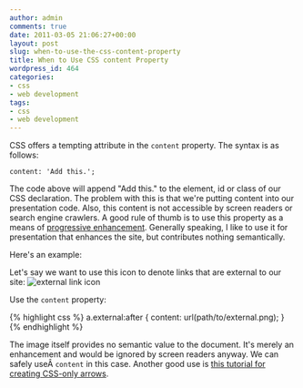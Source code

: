 ```yaml
---
author: admin
comments: true
date: 2011-03-05 21:06:27+00:00
layout: post
slug: when-to-use-the-css-content-property
title: When to Use CSS content Property
wordpress_id: 464
categories:
- css
- web development
tags:
- css
- web development
---
```


CSS offers a tempting attribute in the `content` property. The syntax is as follows:

`content: 'Add this.';`

The code above will append "Add this." to the element, id or class of our CSS declaration. The problem with this is that we're putting content into our presentation code. Also, this content is not accessible by screen readers or search engine crawlers. A good rule of thumb is to use this property as a means of [progressive enhancement](http://www.alistapart.com/articles/understandingprogressiveenhancement/). Generally speaking, I like to use it for presentation that enhances the site, but contributes nothing semantically.

Here's an example:

Let's say we want to use this icon to denote links that are external to our site:
![external link icon](http://anthonygthomas.com/wp-content/uploads/2011/03/external.png)

Use the `content` property:

{% highlight css %}
	a.external:after {
	    content: url(path/to/external.png);
	}
{% endhighlight %}

The image itself provides no semantic value to the document. It's merely an enhancement and would be ignored by screen readers anyway. We can safely useÂ `content` in this case. Another good use is [this tutorial for creating CSS-only arrows](http://www.yuiblog.com/blog/2010/11/22/css-quick-tip-css-arrows-and-shapes-without-markup/).
